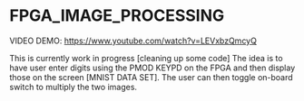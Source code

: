 # FPGA_IMAGE_PROCESSING

VIDEO DEMO: https://www.youtube.com/watch?v=LEVxbzQmcyQ

This is currently work in progress [cleaning up some code]
The idea is to have user enter digits using the PMOD KEYPD on the FPGA and then display those on the screen [MNIST DATA SET].
The user can then toggle on-board switch to multiply the two images. 
